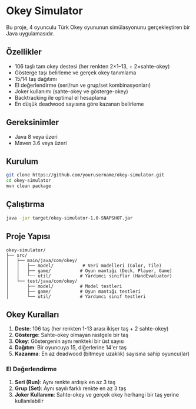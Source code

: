 # Okey Simulator

Bu proje, 4 oyunculu Türk Okey oyununun simülasyonunu gerçekleştiren bir Java uygulamasıdır.

## Özellikler

- 106 taşlı tam okey destesi (her renkten 2×1–13, + 2×sahte-okey)
- Gösterge taşı belirleme ve gerçek okey tanımlama
- 15/14 taş dağıtımı
- El değerlendirme (seri/run ve grup/set kombinasyonları)
- Joker kullanımı (sahte-okey ve gösterge-okey)
- Backtracking ile optimal el hesaplama
- En düşük deadwood sayısına göre kazanan belirleme

## Gereksinimler

- Java 8 veya üzeri
- Maven 3.6 veya üzeri

## Kurulum

```bash
git clone https://github.com/yourusername/okey-simulator.git
cd okey-simulator
mvn clean package
```

## Çalıştırma

```bash
java -jar target/okey-simulator-1.0-SNAPSHOT.jar
```

## Proje Yapısı

```
okey-simulator/
├── src/
│   ├── main/java/com/okey/
│   │   ├── model/           # Veri modelleri (Color, Tile)
│   │   ├── game/           # Oyun mantığı (Deck, Player, Game)
│   │   └── util/           # Yardımcı sınıflar (HandEvaluator)
│   └── test/java/com/okey/
│       ├── model/          # Model testleri
│       ├── game/           # Oyun mantığı testleri
│       └── util/           # Yardımcı sınıf testleri
```

## Okey Kuralları

1. **Deste**: 106 taş (her renkten 1-13 arası ikişer taş + 2 sahte-okey)
2. **Gösterge**: Sahte-okey olmayan rastgele bir taş
3. **Okey**: Göstergenin aynı renkteki bir üst sayısı
4. **Dağıtım**: Bir oyuncuya 15, diğerlerine 14'er taş
5. **Kazanma**: En az deadwood (bitmeye uzaklık) sayısına sahip oyuncu(lar)

### El Değerlendirme

1. **Seri (Run)**: Aynı renkte ardışık en az 3 taş
2. **Grup (Set)**: Aynı sayılı farklı renkte en az 3 taş
3. **Joker Kullanımı**: Sahte-okey ve gerçek okey herhangi bir taş yerine kullanılabilir
